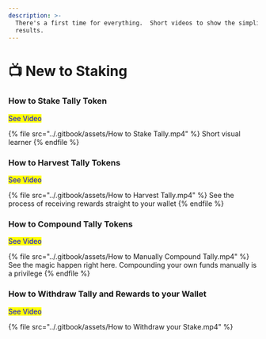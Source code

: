 ```yaml
---
description: >-
  There's a first time for everything.  Short videos to show the simplicity and
  results.
---
```


# 📺 New to Staking

### How to Stake Tally Token

<mark style="color:blue;">See Video</mark>

{% file src="../.gitbook/assets/How to Stake Tally.mp4" %}
Short visual learner
{% endfile %}

### How to Harvest Tally Tokens

<mark style="color:blue;">See Video</mark>

{% file src="../.gitbook/assets/How to Harvest Tally.mp4" %}
See the process of receiving rewards straight to your wallet
{% endfile %}

### How to Compound Tally Tokens

<mark style="color:blue;">See Video</mark>

{% file src="../.gitbook/assets/How to Manually Compound Tally.mp4" %}
See the magic happen right here. Compounding your own funds manually is a privilege&#x20;
{% endfile %}

### How to Withdraw Tally and Rewards to your Wallet

<mark style="color:blue;">See Video</mark>

{% file src="../.gitbook/assets/How to Withdraw your Stake.mp4" %}
